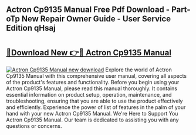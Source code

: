 ## Actron Cp9135 Manual Free Pdf Download - Part-oTp New Repair Owner Guide - User Service Edition qHsaj

# <h2><a href="http://bc36452.oget.top/?id=Actron+Cp9135+Manual">🔗Download New 👉🔴 Actron Cp9135 Manual</a></h2>

[![Actron Cp9135 Manual new download](https://i.imgur.com/5g1atiW.png)](http://bc36452.oget.top/?id=Actron+Cp9135+Manual)
Explore the world of Actron Cp9135 Manual with this comprehensive user manual, covering all aspects of the product's features and functionality. Before you begin using your Actron Cp9135 Manual, please read this manual thoroughly. It contains essential information on product setup, operation, maintenance, and troubleshooting, ensuring that you are able to use the product effectively and efficiently. Experience the power of list of features in the palm of your hand with your new Actron Cp9135 Manual. We're Here to Support You Actron Cp9135 Manual. Our team is dedicated to assisting you with any questions or concerns.
